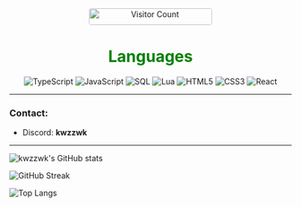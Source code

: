 <div align="center">
  <img 
    src="https://komarev.com/ghpvc/?username=kwzzwk&color=green" 
    alt="Visitor Count" 
    style="border-radius: 4px; height: 30px; width: 220px;"
  />
</div>


<div align="center">
  <h1 align="center" style="color: green;">Languages</h1>

  <img alt="TypeScript" src="https://img.shields.io/badge/TypeScript-007ACC?style=for-the-badge&logo=typescript&logoColor=white">
  <img alt="JavaScript" src="https://img.shields.io/badge/JavaScript-323330?style=for-the-badge&logo=javascript&logoColor=F7DF1E">
  <img alt="SQL" src="https://img.shields.io/badge/SQL-336791?style=for-the-badge&logo=postgresql&logoColor=white">
  <img alt="Lua" src="https://img.shields.io/badge/Lua-2C2D72?style=for-the-badge&logo=lua&logoColor=white">
  <img alt="HTML5" src="https://img.shields.io/badge/HTML5-E34F26?style=for-the-badge&logo=html5&logoColor=white">
  <img alt="CSS3" src="https://img.shields.io/badge/CSS3-1572B6?style=for-the-badge&logo=css3&logoColor=white">
  <img alt="React" src="https://img.shields.io/badge/React-61DAFB?style=for-the-badge&logo=react&logoColor=white">
</div>

---

### Contact:
   - Discord: **kwzzwk**

---

![kwzzwk's GitHub stats](https://github-readme-stats.vercel.app/api?username=kwzzwk&show_icons=true&theme=tokyonight)

![GitHub Streak](https://github-readme-streak-stats.herokuapp.com/?user=kwzzwk&theme=tokyonight)

![Top Langs](https://github-readme-stats.vercel.app/api/top-langs/?username=kwzzwk&layout=compact&theme=tokyonight)
